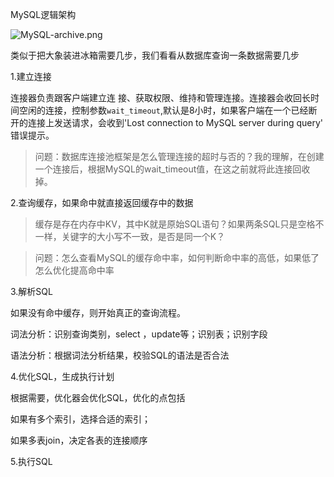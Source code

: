 MySQL逻辑架构

![MySQL-archive.png](https://i.loli.net/2019/10/14/Xyq3mLhB542WwMU.png)



类似于把大象装进冰箱需要几步，我们看看从数据库查询一条数据需要几步

1.建立连接

连接器负责跟客户端建立连 接、获取权限、维持和管理连接。连接器会收回长时间空闲的连接，控制参数`wait_timeout`,默认是8小时，如果客户端在一个已经断开的连接上发送请求，会收到'Lost connection to MySQL server during query' 错误提示。

> 问题：数据库连接池框架是怎么管理连接的超时与否的？我的理解，在创建一个连接后，根据MySQL的wait_timeout值，在这之前就将此连接回收掉。



2.查询缓存，如果命中就直接返回缓存中的数据

> 缓存是存在内存中KV，其中K就是原始SQL语句？如果两条SQL只是空格不一样，关键字的大小写不一致，是否是同一个K？

> 问题：怎么查看MySQL的缓存命中率，如何判断命中率的高低，如果低了怎么优化提高命中率



3.解析SQL

如果没有命中缓存，则开始真正的查询流程。

词法分析：识别查询类别，select ，update等；识别表；识别字段

语法分析：根据词法分析结果，校验SQL的语法是否合法



4.优化SQL，生成执行计划

根据需要，优化器会优化SQL，优化的点包括

如果有多个索引，选择合适的索引；

如果多表join，决定各表的连接顺序



5.执行SQL



